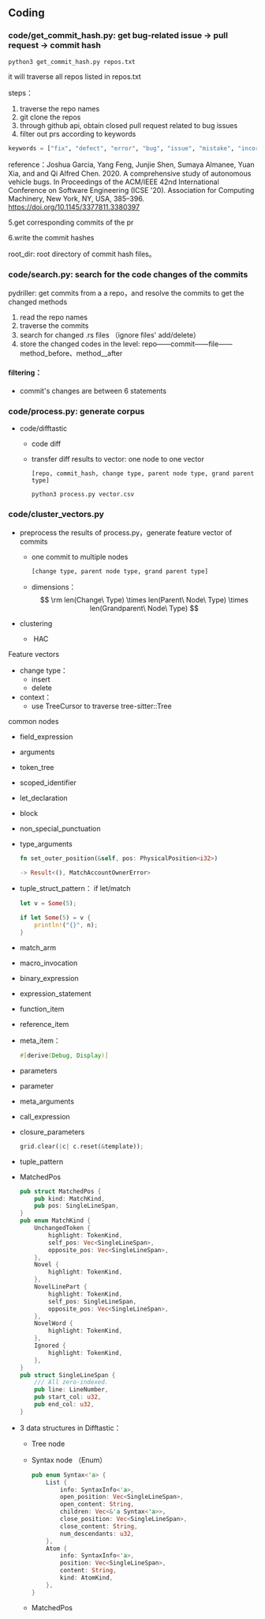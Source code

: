 ## Coding

### code/get_commit_hash.py: get bug-related issue -> pull request -> commit hash
```shell
python3 get_commit_hash.py repos.txt
```

it will traverse all repos listed in repos.txt

steps：

1. traverse the repo names
2. git clone the repos
3. through github api, obtain closed pull request related to bug issues
4. filter out prs according to keywords

```python
keywords = ["fix", "defect", "error", "bug", "issue", "mistake", "incorrect","fault", "flaw"]
```

reference：Joshua Garcia, Yang Feng, Junjie Shen, Sumaya Almanee, Yuan Xia, and and Qi Alfred Chen. 2020. A comprehensive study of autonomous vehicle bugs. In Proceedings of the ACM/IEEE 42nd International Conference on Software Engineering (ICSE '20). Association for Computing Machinery, New York, NY, USA, 385–396. https://doi.org/10.1145/3377811.3380397

5.get corresponding commits of the pr

6.write the commit hashes

root_dir: root directory of commit hash files。



### code/search.py: search for the code changes of the commits

pydriller: get commits from a a repo，and resolve the commits to get the changed methods

1. read the repo names
2. traverse the commits
3. search for changed .rs files （ignore files' add/delete）
4. store the changed codes in the level: repo——commit——file——method\_before、method\__after


#### filtering：

- commit's changes are between 6 statements





### code/process.py: generate corpus


- code/difftastic
  - code diff
  
  - transfer diff results to vector: one node to one vector
  
    ```
    [repo, commit_hash, change type, parent node type, grand parent type]
    ```
  
  
    ```
    python3 process.py vector.csv
    ```



### code/cluster_vectors.py

- preprocess the results of process.py，generate feature vector of commits

  - one commit to multiple nodes

    ```
    [change type, parent node type, grand parent type]
    ```

  - dimensions：
    $$
    \rm len(Change\ Type) \times len(Parent\ Node\ Type) \times len(Grandparent\ Node\ Type)
    $$

- clustering

  - ​	HAC




Feature vectors

- change type：
  - insert
  - delete
- context：
  - use TreeCursor to traverse tree-sitter::Tree


common nodes

- field_expression

- arguments

- token_tree

- scoped_identifier

- let_declaration

- block

- non_special_punctuation

- type_arguments

  ```rust
  fn set_outer_position(&self, pos: PhysicalPosition<i32>)
  
  -> Result<(), MatchAccountOwnerError>
  ```


- tuple_struct_pattern： if let/match

  ```rust
  let v = Some(5);
  
  if let Some(5) = v {
      println!("{}", n);
  }
  ```

- match_arm

- macro_invocation

- binary_expression

- expression_statement

- function_item

- reference_item

- meta_item：

  ```rust
  #[derive(Debug, Display)]
  ```

- parameters

- parameter

- meta_arguments

- call_expression

- closure_parameters

  ```rust
  grid.clear(|c| c.reset(&template));
  ```

- tuple_pattern



  
- MatchedPos

  ```rust
  pub struct MatchedPos {
      pub kind: MatchKind,
      pub pos: SingleLineSpan,
  }
  pub enum MatchKind {
      UnchangedToken {
          highlight: TokenKind,
          self_pos: Vec<SingleLineSpan>,
          opposite_pos: Vec<SingleLineSpan>,
      },
      Novel {
          highlight: TokenKind,
      },
      NovelLinePart {
          highlight: TokenKind,
          self_pos: SingleLineSpan,
          opposite_pos: Vec<SingleLineSpan>,
      },
      NovelWord {
          highlight: TokenKind,
      },
      Ignored {
          highlight: TokenKind,
      },
  }
  pub struct SingleLineSpan {
      /// All zero-indexed.
      pub line: LineNumber,
      pub start_col: u32,
      pub end_col: u32,
  }
  ```
  
- 3 data structures in Difftastic：

  - Tree node

  - Syntax node （Enum）

    ```rust
    pub enum Syntax<'a> {
        List {
            info: SyntaxInfo<'a>,
            open_position: Vec<SingleLineSpan>, 
            open_content: String,
            children: Vec<&'a Syntax<'a>>,
            close_position: Vec<SingleLineSpan>,
            close_content: String,
            num_descendants: u32,
        },
        Atom {
            info: SyntaxInfo<'a>,
            position: Vec<SingleLineSpan>,
            content: String,
            kind: AtomKind,
        },
    }
    ```
    
  - MatchedPos